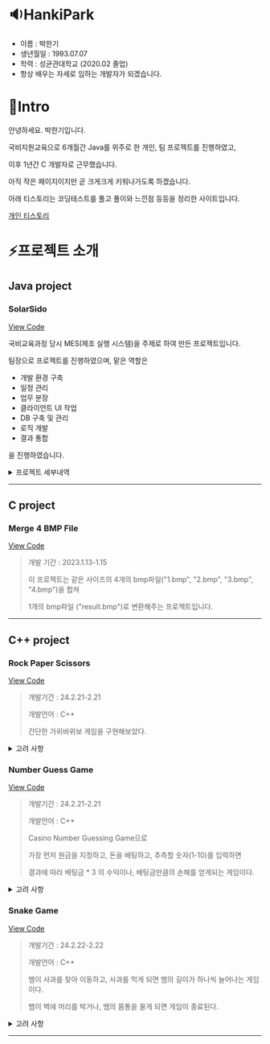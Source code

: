 
  
# 🔉HankiPark

- 이름 : 박한기
- 생년월일 : 1993.07.07
- 학력 : 성균관대학교 (2020.02 졸업)
- 항상 배우는 자세로 임하는 개발자가 되겠습니다.

# 🔨Intro

안녕하세요. 박한기입니다.

국비지원교육으로 6개월간 Java를 위주로 한 개인, 팀 프로젝트를 진행하였고,

이후 1년간 C 개발자로 근무했습니다.

아직 작은 페이지이지만 곧 크게크게 키워나가도록 하겠습니다.

아래 티스토리는 코딩테스트를 풀고 풀이와 느낀점 등등을 정리한 사이트입니다.
  
[개인 티스토리](https://hanki0724.tistory.com/)


# ⚡프로젝트 소개

## Java project

### SolarSido
[View Code](https://github.com/HankiPark/solarSido)


국비교육과정 당시 MES(제조 실행 시스템)을 주제로 하여 만든 프로젝트입니다.

팀장으로 프로젝트를 진행하였으며, 맡은 역할은 

  - 개발 환경 구축
  - 일정 관리
  - 업무 분장
  - 클라이언트 UI 작업
  - DB 구축 및 관리
  - 로직 개발
  - 결과 통합

을 진행하였습니다.

<details>
  <summary>프로젝트 세부내역</summary>

  ## 개발 일정
  21.12.27-22.2.17
  <details>
    <summary>상세</summary>
    <img src="/pic/개발일정.png" width="800px" height="600px" title="개발일정.png" alt="개발일정.png"></img>
  </details>
  

  ## 주 사용 기술

  > javascript, java
  > 
  > Oracle, eGovFrame
  

  ## 구현 상세

  ### 업무 흐름도

<img width="800px" alt="업무흐름도" src="https://github.com/HankiPark/portfolio/assets/89247586/55101bf9-6e7c-4d8d-b2f5-de38eaf32ccb">



  ### DB 구현(생산)

<img width="800px" alt="db생산" src="https://github.com/HankiPark/portfolio/assets/89247586/1ac770df-2e2b-493d-812f-a2172dde9d67">



  ### 화면 구현

  <img src="/pic/화면구현 예시.png" width="800px" height="600px" title="화면구현 예시.png" alt="화면구현 예시.png"></img>

  <img src="/pic/화면구현 예시2.png" width="800px" height="600px" title="화면구현 예시2.png" alt="화면구현 예시2.png"></img>


</details>


---



## C project

### Merge 4 BMP File

[View Code](https://github.com/HankiPark/MergeBMP)


  > 개발 기간 : 2023.1.13-1.15
  >
  > 이 프로젝트는 같은 사이즈의 4개의 bmp파일("1.bmp", "2.bmp", "3.bmp", "4.bmp")을 합쳐
  >
  > 1개의 bmp파일 ("result.bmp")로 변환해주는 프로젝트입니다.


---


## C++ project

### Rock Paper Scissors 

[View Code](https://github.com/HankiPark/Mini/blob/main/RockPaperScissors.cpp)

> 개발기간 : 24.2.21-2.21
>
> 개발언어 : C++
> 
> 간단한 가위바위보 게임을 구현해보았다.

<details> 
  <summary>고려 사항</summary>
  
  > 게임 종료 버튼 구현
> 
  > 가위바위보를 제외한 키를 눌렀을 때 어떻게 반응하게 할 것인지
> 
     이외의 키는 잘못된 input이라는 표기 후 다시 입력받도록 설정
> 
</details>

### Number Guess Game

[View Code](https://github.com/HankiPark/Mini/blob/main/NumberGuessGame.cpp)

> 개발기간 : 24.2.21-2.21
>
> 개발언어 : C++
>
> Casino Number Guessing Game으로
>
> 가장 먼저 원금을 지정하고, 돈을 배팅하고, 추측할 숫자(1-10)를 입력하면
>
> 결과에 따라 배팅금 * 3 의 수익이나, 배팅금만큼의 손해를 얻게되는 게임이다.

<details> 
  <summary>고려 사항</summary>

> 
  > 배팅금을 음수로 처리할 경우 추측이 맞을 경우 잃고, 틀릴 경우 돈을 얻게 되는 경우가 발생
>
    배당금이 음수이거나 0 일 경우 다시 입력하도록 설정

</details>

### Snake Game

[View Code](https://github.com/HankiPark/Mini/blob/main/SnakeGame.cpp)

> 개발기간 : 24.2.22-2.22
>
> 개발언어 : C++
>
> 뱀이 사과를 찾아 이동하고, 사과를 먹게 되면 뱀의 길이가 하나씩 늘어나는 게임이다.
>
> 뱀이 벽에 머리를 박거나, 뱀의 몸통을 물게 되면 게임이 종료된다.

<details> 
  <summary>고려 사항</summary>
  
  > 게임 종료 버튼 구현
> 
  > 사과가 화면에서 사라지는 경우 발생
> 
    사과와 뱀의 머리의 위치를 좌표로 찍어 화면 밖에 표기되도록 하여 추적함

    벽의 위치에 생성되는 경우가 있어 생성 좌표값을 재조정하고,

    뱀의 머리나 몸통에 사과가 생성된다면 사과가 다른 곳에 생길 때까지 사과를 rand로 재발생시킴

  > 맵의 크기 조정하기 위한 옵션과 아무 조작없을 경우 자동 이동하는 옵션을 생각중이다.
> 
</details>


---



